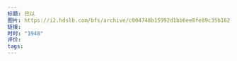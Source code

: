 ```yaml
---
标题: 巴以
图片: https://i2.hdslb.com/bfs/archive/c004748b15992d1bb6ee8fe89c35b16279344e0f.jpg@518w_290h_1c_!web-video-share-cover.avif
链接: 
时时: "1948"
评价: 
tags:
---
```


